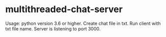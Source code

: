 # multithreaded-chat-server
Usage: python version 3.6 or higher. Create chat file in txt.
Run client with txt file name.
Server is listening to port 3000.
